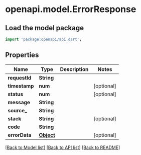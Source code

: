# openapi.model.ErrorResponse

## Load the model package
```dart
import 'package:openapi/api.dart';
```

## Properties
Name | Type | Description | Notes
------------ | ------------- | ------------- | -------------
**requestId** | **String** |  | 
**timestamp** | **num** |  | [optional] 
**status** | **num** |  | [optional] 
**message** | **String** |  | 
**source_** | **String** |  | 
**stack** | **String** |  | [optional] 
**code** | **String** |  | 
**errorData** | [**Object**](.md) |  | [optional] 

[[Back to Model list]](../README.md#documentation-for-models) [[Back to API list]](../README.md#documentation-for-api-endpoints) [[Back to README]](../README.md)


